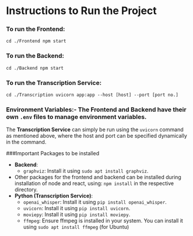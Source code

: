 # Instructions to Run the Project
### To run the Frontend:
```cd ./Frontend npm start```
### To run the Backend:
```cd ./Backend npm start```
### To run the Transcription Service:
```cd ./Transcription uvicorn app:app --host [host] --port [port no.]```
### Environment Variables:- The **Frontend** and **Backend** have their own `.env` files to manage environment variables.
The **Transcription Service** can simply be run using the `uvicorn` command as mentioned above, where the host and port can be specified dynamically in the command.

###Important Packages to be installed
- **Backend**:
  - `graphviz`: Install it using `sudo apt install graphviz`.
- Other packages for the frontend and backend can be installed during installation of node and react, using: `npm install` in the respective directory.
- **Python (Transcription Service)**:
  - `openai_whisper`: Install it using `pip install openai_whisper`.
  - `uvicorn`: Install it using `pip install uvicorn`.
  - `moviepy`: Install it using `pip install moviepy`.
  - `ffmpeg`: Ensure ffmpeg is installed in your system. You can install it using `sudo apt install ffmpeg` (for Ubuntu)
